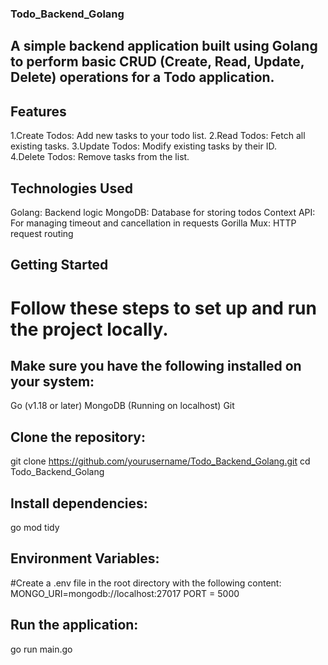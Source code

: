 ### Todo_Backend_Golang
## A simple backend application built using Golang to perform basic CRUD (Create, Read, Update, Delete) operations for a Todo application.

## Features
  1.Create Todos: Add new tasks to your todo list.
  2.Read Todos: Fetch all existing tasks.
  3.Update Todos: Modify existing tasks by their ID.  
  4.Delete Todos: Remove tasks from the list.

## Technologies Used
  Golang: Backend logic
  MongoDB: Database for storing todos
  Context API: For managing timeout and cancellation in requests
  Gorilla Mux: HTTP request routing

## Getting Started
# Follow these steps to set up and run the project locally.

## Make sure you have the following installed on your system:
  Go (v1.18 or later)
  MongoDB (Running on localhost)
  Git


## Clone the repository:
  git clone https://github.com/yourusername/Todo_Backend_Golang.git
  cd Todo_Backend_Golang

## Install dependencies:
  go mod tidy

## Environment Variables:
#Create a .env file in the root directory with the following content:
  MONGO_URI=mongodb://localhost:27017
  PORT = 5000

## Run the application:
  go run main.go
